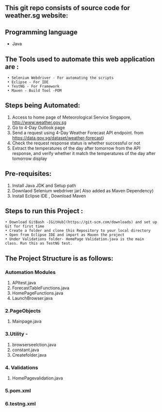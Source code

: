 ## This git repo consists of source code for weather.sg website:


## Programming language
- Java 

## The Tools used to automate this web application are :
	 • Selenium Webdriver - For automating the scripts
	 • Eclipse - For IDE
	 • TestNG - For Framework 
	 • Maven - Build Tool -POM

## Steps being Automated:
1. Access to home page of Meteorological Service Singapore, http://www.weather.gov.sg
2. Go to 4-Day Outlook page
3. Send a request using 4-Day Weather Forecast API endpoint. from https://data.gov.sg/dataset/weather-forecast)
4. Check the request response status is whether successful or not
5. Extract the temperatures of the day after tomorrow from the API response, and verify whether it match the temperatures of the day after tomorrow display

## Pre-requisites:

1. Install Java JDK and Setup path
2. Downlaod Selenium webdriver jar( Also added as Maven Dependency)
3. Install Eclipse IDE , Download Maven

## Steps to run this Project :
	• Download GitBash -[GitHub](https://git-scm.com/downloads) and set up Git for first time
	• Create a folder and clone this Repository to your local directory 
	• Open from Eclipse IDE and import as Maven the project
	• Under Validations folder- HomePage Validation.java is the main class. Run this as TestNG test.
	
## The Project Structure is as follows:

### Automation Modules 
 1. APItest.java 
 2. ForecastTableFunctions.java 
 3. HomePageFunctions.java 
 4. LaunchBrowser.java

### 2.PageObjects
 1. Mainpage.java

### 3.Utility -
 1. browserseelction.java 
 2. constant.java 
 3. Createfolder.java

### 4. Validations 
1. HomePagevalidation.java

### 5.pom.xml

### 6.testng.xml
	
